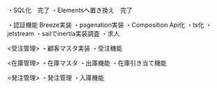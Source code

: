 ・SQL化　完了
・Elementsへ置き換え　完了

・認証機能 Breeze実装
・pagenation実装
・Composition Api化
・ts化
・jetstream
・sailでinertia実装調査
・求人

<受注管理>
・顧客マスタ実装
・受注機能

<在庫管理>
・在庫マスタ
・出庫機能
・在庫引き当て機能

<発注管理>
・発注管理
・入庫機能
